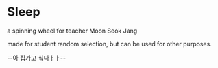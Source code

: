 # Sleep

 a spinning wheel for teacher Moon Seok Jang

 made for student random selection, but can be used for other purposes.

--아 집가고 싶다ㅏㅏ--
